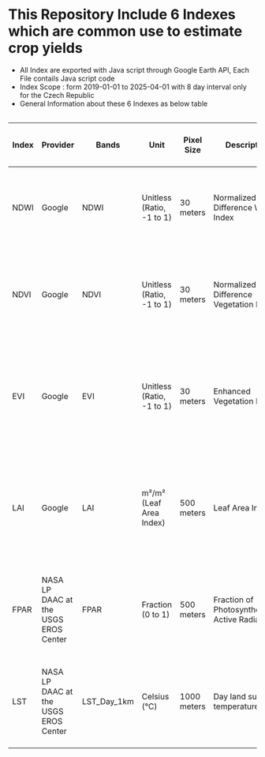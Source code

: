 # This Repository Include 6 Indexes which are common use to estimate crop yields 

- All Index are exported with Java script through Google Earth API, Each File contails Java script code
- Index Scope : form 2019-01-01 to 2025-04-01 with 8 day interval only for the  Czech Republic 
- General Information about these 6 Indexes as below table


<div style="width: 100%; overflow-x: auto;">

| Index | Provider | Bands | Unit | Pixel Size | Description | Cadence | Data Cost | Coding & Validation Time | Data Export Time | Importance for Crop Yield Estimation | Google Earth Engine Dataset |
|-------|----------|-------|------|------------|-------------|---------|-----------|--------------------------|------------------|--------------------------------------|-----------------------------|
| NDWI  | Google   | NDWI  | Unitless (Ratio, -1 to 1) | 30 meters | Normalized Difference Water Index | 8 days | Free | 60 minutes | ~5 minutes (Processing needed, often needs cloud masking, corrections) | Measures plant water content and soil moisture. Early water stress detection prevents yield losses. | [Link](https://developers.google.com/earth-engine/datasets/catalog/LANDSAT_COMPOSITES_C02_T1_L2_8DAY_NDWI) |
| NDVI  | Google   | NDVI  | Unitless (Ratio, -1 to 1) | 30 meters | Normalized Difference Vegetation Index | 8 days | Free | 60 minutes | ~5 minutes (Processing needed, often needs cloud masking, corrections) | Measures green biomass and vegetation vigor. High NDVI = healthy plants = good yields. Low NDVI = stress or poor crop. | [Link](https://developers.google.com/earth-engine/datasets/catalog/LANDSAT_COMPOSITES_C02_T1_L2_8DAY_NDVI) |
| EVI   | Google   | EVI   | Unitless (Ratio, -1 to 1) | 30 meters | Enhanced Vegetation Index | 8 days | Free | 60 minutes | < 1 min | Better than NDVI in dense forests or high biomass crops (like maize); less sensitive to atmospheric effects. Important for mature crop stages. | [Link](https://developers.google.com/earth-engine/datasets/catalog/LANDSAT_COMPOSITES_C02_T1_L2_8DAY_EVI) |
| LAI   | Google   | LAI   | m²/m² (Leaf Area Index) | 500 meters | Leaf Area Index | 8 days | Free | 30 minutes | < 1 min | Measures leaf area per ground area. Tells you how much "leaf machinery" exists for photosynthesis — a key driver for growth and grain filling. | [Link](https://developers.google.com/earth-engine/datasets/catalog/NASA_VIIRS_002_VNP15A2H) |
| FPAR  | NASA LP DAAC at the USGS EROS Center | FPAR  | Fraction (0 to 1) | 500 meters | Fraction of Photosynthetically Active Radiation | 8 days | Free | 30 minutes | < 1 min | Measures how much sunlight plants actually absorb for photosynthesis. Strong link to biomass accumulation and final yield. | [Link](https://developers.google.com/earth-engine/datasets/catalog/NASA_VIIRS_002_VNP15A2H) |
| LST   | NASA LP DAAC at the USGS EROS Center | LST_Day_1km | Celsius (°C) | 1000 meters | Day land surface temperature | 8 days | Free | 60 minutes | < 1 min | Surface temperature shows drought stress. Too hot = water stress = lower yields. Cool fields = healthy irrigated crops. | [Link](https://developers.google.com/earth-engine/datasets/catalog/MODIS_061_MOD11A2) |


</div>
